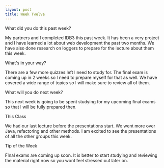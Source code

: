```yaml
---
layout: post
title: Week Twelve
---
```


What did you do this past week?

My partners and I completed IDB3 this past week. It has been a very project and I have learned a lot about web development the past two months. We have also done research on loggers to prepare for the lecture about them this week.

What's in your way?

There are a few more quizzes left I need to study for. The final exam is coming up in 2 weeks so I need to prepare myself for that as well. We have covered a wide range of topics so I will make sure to review all of them.

What will you do next week?

This next week is going to be spent studying for my upcoming final exams so that I will be fully prepared then.

This Class

We had our last lecture before the presentations start. We went more over Java, refactoring and other methods. I am excited to see the presentations of all the other groups this week.

Tip of the Week

FInal exams are coming up soon. It is better to start studying and reviewing the material right now so you wont feel stressed out later on.
